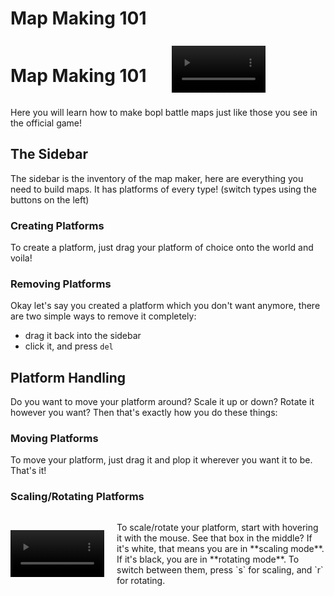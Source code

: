 # Map Making 101

<div style="display: flex; align-items: center;">
  <h1 style="margin-right: 20px;">Map Making 101</h1>
  <video autoplay loop muted playsinline style="max-width: 150px; margin-left: 20px;">
    <source src="./gifs/scale.mp4" type="video/mp4">
    Your browser does not support the video tag.
  </video>
</div>

Here you will learn how to make bopl battle maps just like those you see in the official game!

## The Sidebar

The sidebar is the inventory of the map maker, here are everything you need to build maps. 
It has platforms of every type! (switch types using the buttons on the left)

### Creating Platforms

To create a platform, just drag your platform of choice onto the world and voila!

### Removing Platforms

Okay let's say you created a platform which you don't want anymore, there are two simple ways to remove it completely:

* drag it back into the sidebar
* click it, and press `del`

## Platform Handling

Do you want to move your platform around? Scale it up or down? Rotate it however you want? Then that's exactly how you do these things:

### Moving Platforms

To move your platform, just drag it and plop it wherever you want it to be. That's it!

### Scaling/Rotating Platforms

<div style="display: flex; align-items: center;">
  <video autoplay loop muted playsinline style="max-width: 150px; margin-right: 20px;">
    <source src="./gifs/scale.mp4" type="video/mp4">
    Your browser does not support the video tag.
  </video>
  <p>To scale/rotate your platform, start with hovering it with the mouse. See that box in the middle? If it's white, that means you are in **scaling mode**. If it's black, you are in **rotating mode**. To switch between them, press `s` for scaling, and `r` for rotating.</p>
</div>
